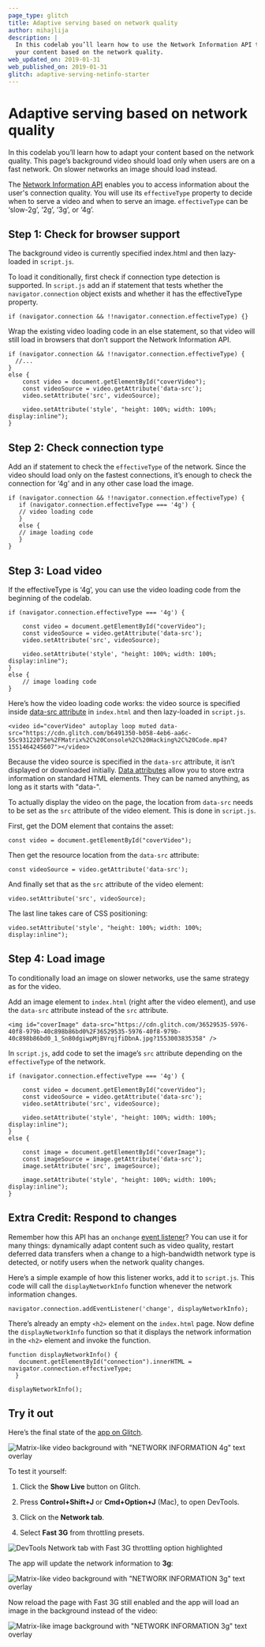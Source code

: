 ```yaml
---
page_type: glitch
title: Adaptive serving based on network quality
author: mihajlija
description: |
  In this codelab you’ll learn how to use the Network Information API to adapt
  your content based on the network quality.
web_updated_on: 2019-01-31
web_published_on: 2019-01-31
glitch: adaptive-serving-netinfo-starter
---
```


# Adaptive serving based on network quality

In this codelab you’ll learn how to adapt your content based on the network quality. This page’s background video should load only when users are on a fast network. On slower networks an image should load instead.

The [Network Information API](https://developer.mozilla.org/en-US/docs/Web/API/NetworkInformation) enables you to access information about the user's connection quality. You will use its `effectiveType` property to decide when to serve a video and when to serve an image. `effectiveType` can be ‘slow-2g’, ‘2g’, ‘3g’, or ‘4g’.

## Step 1: Check for browser support

The background video is currently specified index.html and then lazy-loaded in `script.js`.

To load it conditionally, first check if connection type detection is supported. In `script.js` add an if statement that tests whether the `navigator.connection` object exists and whether it has the effectiveType property.

```if (navigator.connection && !!navigator.connection.effectiveType) {}```

Wrap the existing video loading code in an else statement, so that video will still load in browsers that don’t support the Network Information API.

```
if (navigator.connection && !!navigator.connection.effectiveType) {
  //...
}
else {
    const video = document.getElementById("coverVideo");
    const videoSource = video.getAttribute('data-src');
    video.setAttribute('src', videoSource);

    video.setAttribute('style', "height: 100%; width: 100%; display:inline");
}
```


## Step 2: Check connection type

Add an if statement to check the `effectiveType` of the network. Since the video should load only on the fastest connections, it’s enough to check the connection for ‘4g’ and in any other case load the image.

```
if (navigator.connection && !!navigator.connection.effectiveType) {
   if (navigator.connection.effectiveType === '4g') {
   // video loading code
   }
   else {
   // image loading code
   }
}
```

## Step 3: Load video

If the effectiveType is ‘4g’, you can use the video loading code from the beginning of the codelab.

```
if (navigator.connection.effectiveType === '4g') {

    const video = document.getElementById("coverVideo");
    const videoSource = video.getAttribute('data-src');
    video.setAttribute('src', videoSource);

    video.setAttribute('style', "height: 100%; width: 100%; display:inline");
}
else {
    // image loading code
}
```

Here’s how the video loading code works: the video source is specified inside [data-src attribute](https://developer.mozilla.org/en-US/docs/Learn/HTML/Howto/Use_data_attributes) in `index.html` and then lazy-loaded in `script.js`.

```<video id="coverVideo" autoplay loop muted data-src="https://cdn.glitch.com/b6491350-b058-4eb6-aa6c-55c93122073e%2FMatrix%2C%20Console%2C%20Hacking%2C%20Code.mp4?1551464245607"></video>```

Because the video source is specified in the `data-src` attribute, it isn’t displayed or downloaded initially. [Data attributes](https://developer.mozilla.org/en-US/docs/Learn/HTML/Howto/Use_data_attributes) allow you to store extra information on standard HTML elements. They can be named anything, as long as it starts with "data-".

To actually display the video on the page, the location from `data-src` needs to be set as the `src` attribute of the video element. This is done in `script.js`.

First, get the DOM element that contains the asset:

```const video = document.getElementById("coverVideo");```

Then get the resource location from the `data-src` attribute:

```const videoSource = video.getAttribute('data-src');```

And finally set that as the `src` attribute of the video element:

```video.setAttribute('src', videoSource);```

The last line takes care of CSS positioning:

```video.setAttribute('style', "height: 100%; width: 100%; display:inline");```

## Step 4: Load image

To conditionally load an image on slower networks, use the same strategy as for the video.

Add an image element to `index.html` (right after the video element), and use the `data-src` attribute instead of the `src` attribute.

```<img id="coverImage" data-src="https://cdn.glitch.com/36529535-5976-40f8-979b-40c898b86bd0%2F36529535-5976-40f8-979b-40c898b86bd0_1_Sn80dgiwpMjBVrqjfiDbnA.jpg?1553003835358" />```

In `script.js`, add code to set the image’s `src` attribute depending on the `effectiveType` of the network.

```
if (navigator.connection.effectiveType === '4g') {

    const video = document.getElementById("coverVideo");
    const videoSource = video.getAttribute('data-src');
    video.setAttribute('src', videoSource);

    video.setAttribute('style', "height: 100%; width: 100%; display:inline");
}
else {

    const image = document.getElementById("coverImage");
    const imageSource = image.getAttribute('data-src');
    image.setAttribute('src', imageSource);

    image.setAttribute('style', "height: 100%; width: 100%; display:inline");
}
```

## Extra Credit: Respond to changes

Remember how this API has an `onchange` <a href="">event listener</a>? You can use it for many things: dynamically adapt content such as video quality, restart deferred data transfers when a change to a high-bandwidth network type is detected, or notify users when the network quality changes.

Here’s a simple example of how this listener works, add it to `script.js`. This code will call the `displayNetworkInfo` function whenever the network information changes.

```navigator.connection.addEventListener('change', displayNetworkInfo);```

There’s already an empty `<h2>` element on the `index.html` page. Now define the `displayNetworkInfo` function so that it displays the network information in the `<h2>` element and invoke the function.

```
function displayNetworkInfo() {
   document.getElementById("connection").innerHTML = navigator.connection.effectiveType;
  }

displayNetworkInfo();
```


## Try it out

Here’s the final state of the [app on Glitch](https://glitch.com/~adaptive-serving-netinfo).

<img class="screenshot" src="./netinfo_app_video_background.png" alt='Matrix-like video background with "NETWORK INFORMATION 4g" text overlay'>

To test it yourself:

1. Click the **Show Live** button on Glitch.

2. Press **Control+Shift+J** or **Cmd+Option+J** (Mac), to open DevTools.

3. Click on the **Network tab**.

4. Select **Fast 3G** from throttling presets.

<img class="screenshot" src="./devtools_network_throttling.png" alt='DevTools Network tab with Fast 3G throttling option highlighted'>

The app will update the network information to **3g**:

<img class="screenshot" src="./netinfo_app_3g.png" alt='Matrix-like video background with "NETWORK INFORMATION 3g" text overlay'>

Now reload the page with Fast 3G still enabled and the app will load an image in the background instead of the video: 

<img class="screenshot" src="./netinfo_app_image.png" alt='Matrix-like image background with "NETWORK INFORMATION 3g" text overlay'>
